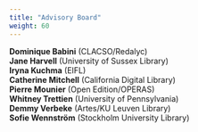 ```yaml
---
title: "Advisory Board"
weight: 60
---
```


**Dominique Babini** (CLACSO/Redalyc)  
**Jane Harvell** (University of Sussex Library)  
**Iryna Kuchma** (EIFL)  
**Catherine Mitchell** (California Digital Library)  
**Pierre Mounier** (Open Edition/OPERAS)  
**Whitney Trettien** (University of Pennsylvania)  
**Demmy Verbeke** (Artes/KU Leuven Library)  
**Sofie Wennström** (Stockholm University Library)  
